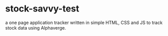 # stock-savvy-test
a one page application tracker written in simple HTML, CSS and JS to track stock data using Alphaverge.

